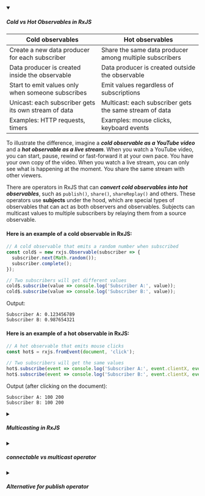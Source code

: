 <!-- https://brandfolder.com/workbench/extract-text-from-image -->
<!-- ![for root](/img/interviews/angular/forroot.png) -->

<details open>
<summary><h5>Cold vs Hot Observables in RxJS</h5></summary>

| Cold observables | Hot observables |
| ---------------- | --------------- |
| Create a new data producer for each subscriber | Share the same data producer among multiple subscribers |
| Data producer is created inside the observable | Data producer is created outside the observable |
| Start to emit values only when someone subscribes | Emit values regardless of subscriptions |
| Unicast: each subscriber gets its own stream of data | Multicast: each subscriber gets the same stream of data |
| Examples: HTTP requests, timers | Examples: mouse clicks, keyboard events |

To illustrate the difference, imagine a ***cold observable as a YouTube video*** and a ***hot observable as a live stream***. When you watch a YouTube video, you can start, pause, rewind or fast-forward it at your own pace. You have your own copy of the video. When you watch a live stream, you can only see what is happening at the moment. You share the same stream with other viewers.

There are operators in RxJS that can ***convert cold observables into hot observables***, such as `publish()`, `share()`, `shareReplay()` and others. These operators use **subjects** under the hood, which are special types of observables that can act as both observers and observables. Subjects can multicast values to multiple subscribers by relaying them from a source observable.

#### Here is an example of a cold observable in RxJS:

```javascript
// A cold observable that emits a random number when subscribed
const cold$ = new rxjs.Observable(subscriber => {
  subscriber.next(Math.random());
  subscriber.complete();
});

// Two subscribers will get different values
cold$.subscribe(value => console.log('Subscriber A:', value));
cold$.subscribe(value => console.log('Subscriber B:', value));
```

Output:

```
Subscriber A: 0.123456789
Subscriber B: 0.987654321
```

#### Here is an example of a hot observable in RxJS:

```javascript
// A hot observable that emits mouse clicks
const hot$ = rxjs.fromEvent(document, 'click');

// Two subscribers will get the same values
hot$.subscribe(event => console.log('Subscriber A:', event.clientX, event.clientY));
hot$.subscribe(event => console.log('Subscriber B:', event.clientX, event.clientY));
```

Output (after clicking on the document):

```
Subscriber A: 100 200
Subscriber B: 100 200
```
</details>

<details>
<summary><h5>Multicasting in RxJS</h5></summary>

An observable is ***unicast*** by default, which means each observer has its own instance of the data producer and receives a unique set of values. 

**Multicasting** in RxJS is the ***process of sharing a single subscription to an Observable with multiple subscribers***. This can be useful for scenarios where you want to ensure that all subscribers receive the same data, such as when you are ***broadcasting a live event or streaming data from a server***.

There are two main ways to multicast in RxJS:

* **Using a Subject:** A Subject is an Observable that can emit values and also subscribe to other Observables. This makes it a natural choice for multicasting, as it can act as a central hub for data distribution.
    ```js
    const subject = new Subject(); // create a subject

    // subscribe two observers to the subject
    subject.subscribe(val => console.log(`Observer 1: ${val}`));
    subject.subscribe(val => console.log(`Observer 2: ${val}`));

    // emit values to the observers using next
    subject.next('Hello');
    subject.next('World');

    ```
* **Using ConnectableObservable:** 
    - A **ConnectableObservable** is a type of **hot observable** so that it can have multiple subscribers sharing the same subscription
    - It ***can be connected and disconnected*** from its source by calling the **connect** and **disconnect** methods. 
    - A **ConnectableObservable** ***does not start emitting values until it is connected***. 

    ```js
    // import { interval, Subject } from 'rxjs';
    // import { multicast } from 'rxjs/operators';

    const source = interval(1000); // a cold observable that emits a value every second
    const subject = new Subject(); // a subject that will multicast the values to the observers
    const multicasted = source.pipe(multicast(subject)); // a connectable observable that uses the subject to share the subscription

    // subscribe to the connectable observable with two observers
    const subscription1 = multicasted.subscribe(val => console.log(`Observer 1: ${val}`));
    const subscription2 = multicasted.subscribe(val => console.log(`Observer 2: ${val}`));

    // connect the connectable observable to the source observable
    const connection = multicasted.connect();

    // after 5 seconds, unsubscribe both observers and disconnect the connection
    setTimeout(() => {
        subscription1.unsubscribe();
        subscription2.unsubscribe();
        connection.unsubscribe();
    }, 5000);

    ```
* **Using ConnectableObservable with refCount():** is to simplify the process of managing the subscription to a **ConnectableObservable**.
- The **refCount** operator ***tracks the number of subscribers*** to a **ConnectableObservable** 
- Automatically ***connects it when the first subscriber subscribes and disconnects it when the last subscriber unsubscribes***.

    ```js
    // import { interval, Subject } from 'rxjs';
    // import { multicast, refCount } from 'rxjs/operators';

    const source = interval(1000); // a cold observable that emits a value every second
    const multicasted = source.pipe(share()); // a hot observable that shares the subscription to the source
    // * Equivalent to share() operator
    // const subject = new Subject();
    // const multicasted = source.pipe(multicast(subject), refCount());

    // subscribe to the multicasted observable with two observers
    const subscription1 = multicasted.subscribe(val => console.log(`Observer 1: ${val}`));
    const subscription2 = multicasted.subscribe(val => console.log(`Observer 2: ${val}`));

    // after 5 seconds, unsubscribe both observers
    setTimeout(() => {
    subscription1.unsubscribe();
    subscription2.unsubscribe();
    }, 5000);
    ```

</details>

<details>
<summary><h5>connectable vs multicast operator</h5></summary>

The difference between the **connectable** function and the **multicast** operator is that the **connectable** function returns a **ConnectableObservable** directly, whereas the **multicast** operator returns an operator function that can be used with the `pipe` method to create a **ConnectableObservable**. For example:

```javascript
// import { interval } from 'rxjs';
// import { connectable, multicast } from 'rxjs';

const source = interval(1000); // a cold observable that emits a value every second

// using connectable function
const multicasted1 = connectable(source, () => new Subject()); // a connectable observable that uses a Subject internally to share the subscription
const subscription1 = multicasted1.subscribe(val => console.log(`Observer 1: ${val}`));

// using multicast operator
const multicasted2 = source.pipe(multicast(() => new Subject())); // another connectable observable that does the same thing

// using pipe method on multicasted2 observable
const transformed = multicasted2.pipe(
  map(val => val * 2), // double the values
  filter(val => val % 4 === 0) // keep only the values divisible by 4
);
const subscription2 = transformed.subscribe(val => console.log(`Observer 2: ${val}`));
const subscription3 = multicasted2.subscribe(val => console.log(`Observer 3: ${val}`));

const connection1 = multicasted1.connect();
const connection2 = multicasted2.connect();

```
</details>


<details>
<summary><h5>Alternative for publish operator</h5></summary>

- The **`publish` operator** is deprecated in RxJS 7 and will be removed in RxJS 8. The publish operator ***converts a cold observable into a `ConnectableObservable`***. To replace the `publish` operator, you can use the `connectable` function or the `share` operator instead.

    ```js
    // use connectable
    const multicasted = connectable(source, () => new Subject());
    // or share operator which is a shortcut for using the publish and refCount operators together
    const multicasted = source.pipe(share());
    ```

-  **The `publishLast` operator** converts a cold observable into a `ConnectableObservable` that emits only the last value emitted by the source observable when it completes.

    Example of replacing `publishLast`

    ```js
    // a connectable observable that uses an AsyncSubject internally to emit only the last value
    const multicasted = connectable(source, () => new AsyncSubject());
    ```

- **The `publishReplay` operator** converts a cold observable into a ConnectableObservable that emits the values emitted by the source observable within a specified window or buffer size when it is connected.

    Example of replacing `publishReplay`

    ```js
    // a connectable observable that uses a ReplaySubject internally to emit the last two values
    const multicasted = connectable(source, () => new ReplaySubject(2)); 

    // or a hot observable that shares the subscription to the source and emits the last two values
    const multicasted = source.pipe(share({ connector: () => new ReplaySubject(2), resetOnError: false, resetOnComplete: false, resetOnRefCountZero: false }));
    ```

- **The `publishBehavior` operator** converts a cold observable into a ConnectableObservable that ***emits the initial value*** specified by the operator and then the values emitted by the source observable when it is connected.

    Example of replacing `publishBehavior`

    ```js
    // A connectable observable that uses a BehaviorSubject internally to emit 0 and then the values from the source
    const multicasted = connectable(source, () => new BehaviorSubject(0)); 
    
    // Or a hot observable that shares the subscription to the source and emits 0 and then the values from the source
    const multicasted = source.pipe(share({ connector: () => new BehaviorSubject(0), resetOnError: false, resetOnComplete: false, resetOnRefCountZero: false })); 
    ```

</details>
